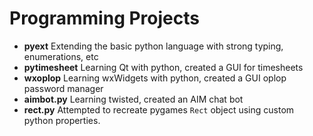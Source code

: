 # Programming Projects

 * **pyext** Extending the basic python language with strong typing, enumerations, etc
 * **pytimesheet** Learning Qt with python, created a GUI for timesheets
 * **wxoplop** Learning wxWidgets with python, created a GUI oplop password manager
 * **aimbot.py** Learning twisted, created an AIM chat bot
 * **rect.py** Attempted to recreate pygames `Rect` object using custom python properties.
